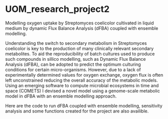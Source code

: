 # UOM_research_project2
Modelling oxygen uptake by Streptomyces coelicolor cultivated in liquid medium by dynamic Flux Balance Analysis (dFBA) coupled with ensemble modelling.


Understanding the switch to secondary metabolism in Streptomyces coelicolor is key to the production of many clinically relevant secondary metabolites. To aid the reproducibility of batch cultures used to produce such compounds in sillico modelling, such as Dynamic Flux Balance Analysis (dFBA), can be adopted to predict the optimum culturing conditions for certain micro-organisms. However, due to a lack of experimentally determined values for oxygen exchange, oxygen flux is often left unconstrained reducing the overall accuracy of the metabolic models. Using an emerging software to compute microbial ecosystems in time and space (COMETS) I devised a novel model using a genome-scale metabolic model in dFBA with an ensemble modelling approach.


Here are the code to run dFBA coupled with ensemble modelling, sensitivity analysis and some functions created for the project are also availible.
